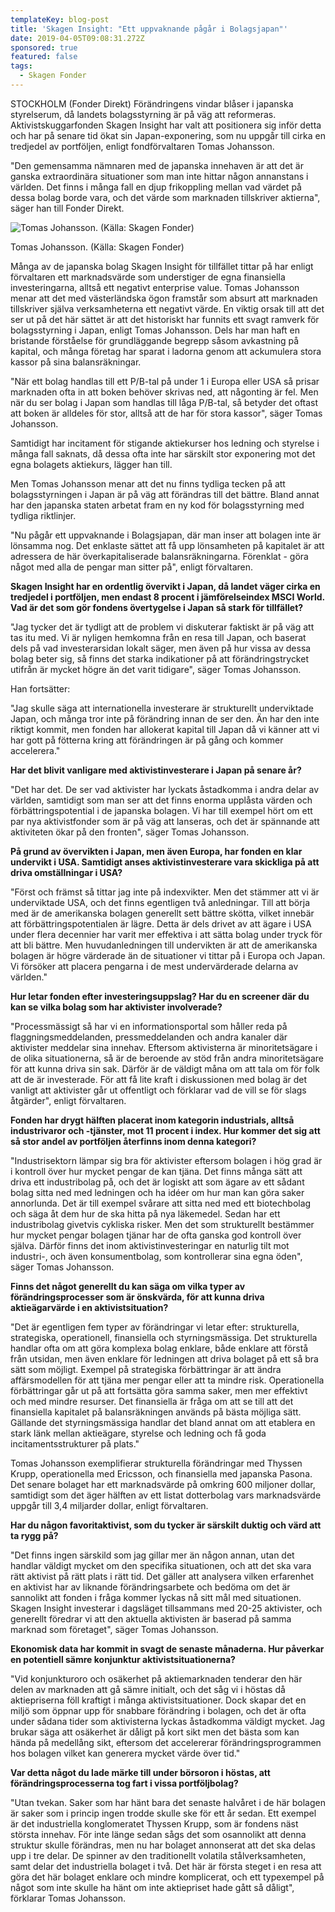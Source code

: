 ```yaml
---
templateKey: blog-post
title: 'Skagen Insight: "Ett uppvaknande pågår i Bolagsjapan"'
date: 2019-04-05T09:08:31.272Z
sponsored: true
featured: false
tags:
  - Skagen Fonder
---
```

STOCKHOLM (Fonder Direkt) Förändringens vindar blåser i japanska styrelserum, då landets bolagsstyrning är på väg att reformeras. Aktivistskuggarfonden Skagen Insight har valt att positionera sig inför detta och har på senare tid ökat sin Japan-exponering, som nu uppgår till cirka en tredjedel av portföljen, enligt fondförvaltaren Tomas Johansson.



"Den gemensamma nämnaren med de japanska innehaven är att det är ganska extraordinära situationer som man inte hittar någon annanstans i världen. Det finns i många fall en djup frikoppling mellan vad värdet på dessa bolag borde vara, och det värde som marknaden tillskriver aktierna", säger han till Fonder Direkt.

![Tomas Johansson. (Källa: Skagen Fonder)](/img/skagen5apr.png)

<span class="image-caption">Tomas Johansson. (Källa: Skagen Fonder)</span>

Många av de japanska bolag Skagen Insight för tillfället tittar på har enligt förvaltaren ett marknadsvärde som understiger de egna finansiella investeringarna, alltså ett negativt enterprise value. Tomas Johansson menar att det med västerländska ögon framstår som absurt att marknaden tillskriver själva verksamheterna ett negativt värde. En viktig orsak till att det ser ut på det här sättet är att det historiskt har funnits ett svagt ramverk för bolagsstyrning i Japan, enligt Tomas Johansson. Dels har man haft en bristande förståelse för grundläggande begrepp såsom avkastning på kapital, och många företag har sparat i ladorna genom att ackumulera stora kassor på sina balansräkningar.



"När ett bolag handlas till ett P/B-tal på under 1 i Europa eller USA så prisar marknaden ofta in att boken behöver skrivas ned, att någonting är fel. Men när du ser bolag i Japan som handlas till låga P/B-tal, så betyder det oftast att boken är alldeles för stor, alltså att de har för stora kassor", säger Tomas Johansson.



Samtidigt har incitament för stigande aktiekurser hos ledning och styrelse i många fall saknats, då dessa ofta inte har särskilt stor exponering mot det egna bolagets aktiekurs, lägger han till.



Men Tomas Johansson menar att det nu finns tydliga tecken på att bolagsstyrningen i Japan är på väg att förändras till det bättre. Bland annat har den japanska staten arbetat fram en ny kod för bolagsstyrning med tydliga riktlinjer.



"Nu pågår ett uppvaknande i Bolagsjapan, där man inser att bolagen inte är lönsamma nog. Det enklaste sättet att få upp lönsamheten på kapitalet är att adressera de här överkapitaliserade balansräkningarna. Förenklat - göra något med alla de pengar man sitter på", enligt förvaltaren.



**Skagen Insight har en ordentlig övervikt i Japan, då landet väger cirka en tredjedel i portföljen, men endast 8 procent i jämförelseindex MSCI World. Vad är det som gör fondens övertygelse i Japan så stark för tillfället?**



"Jag tycker det är tydligt att de problem vi diskuterar faktiskt är på väg att tas itu med. Vi är nyligen hemkomna från en resa till Japan, och baserat dels på vad investerarsidan lokalt säger, men även på hur vissa av dessa bolag beter sig, så finns det starka indikationer på att förändringstrycket utifrån är mycket högre än det varit tidigare", säger Tomas Johansson.



Han fortsätter:



"Jag skulle säga att internationella investerare är strukturellt underviktade Japan, och många tror inte på förändring innan de ser den. Än har den inte riktigt kommit, men fonden har allokerat kapital till Japan då vi känner att vi har gott på fötterna kring att förändringen är på gång och kommer accelerera."



**Har det blivit vanligare med aktivistinvesterare i Japan på senare år?**



"Det har det. De ser vad aktivister har lyckats åstadkomma i andra delar av världen, samtidigt som man ser att det finns enorma upplåsta värden och förbättringspotential i de japanska bolagen. Vi har till exempel hört om ett par nya aktivistfonder som är på väg att lanseras, och det är spännande att aktiviteten ökar på den fronten", säger Tomas Johansson.



**På grund av övervikten i Japan, men även Europa, har fonden en klar undervikt i USA. Samtidigt anses aktivistinvesterare vara skickliga på att driva omställningar i USA?**



"Först och främst så tittar jag inte på indexvikter. Men det stämmer att vi är underviktade USA, och det finns egentligen två anledningar. Till att börja med är de amerikanska bolagen generellt sett bättre skötta, vilket innebär att förbättringspotentialen är lägre. Detta är dels drivet av att ägare i USA under flera decennier har varit mer effektiva i att sätta bolag under tryck för att bli bättre. Men huvudanledningen till undervikten är att de amerikanska bolagen är högre värderade än de situationer vi tittar på i Europa och Japan. Vi försöker att placera pengarna i de mest undervärderade delarna av världen."



**Hur letar fonden efter investeringsuppslag? Har du en screener där du kan se vilka bolag som har aktivister involverade?**



"Processmässigt så har vi en informationsportal som håller reda på flaggningsmeddelanden, pressmeddelanden och andra kanaler där aktivister meddelar sina innehav. Eftersom aktivisterna är minoritetsägare i de olika situationerna, så är de beroende av stöd från andra minoritetsägare för att kunna driva sin sak. Därför är de väldigt måna om att tala om för folk att de är investerade. För att få lite kraft i diskussionen med bolag är det vanligt att aktivister går ut offentligt och förklarar vad de vill se för slags åtgärder", enligt förvaltaren.



**Fonden har drygt hälften placerat inom kategorin industrials, alltså industrivaror och -tjänster, mot 11 procent i index. Hur kommer det sig att så stor andel av portföljen återfinns inom denna kategori?**



"Industrisektorn lämpar sig bra för aktivister eftersom bolagen i hög grad är i kontroll över hur mycket pengar de kan tjäna. Det finns många sätt att driva ett industribolag på, och det är logiskt att som ägare av ett sådant bolag sitta ned med ledningen och ha idéer om hur man kan göra saker annorlunda. Det är till exempel svårare att sitta ned med ett biotechbolag och säga åt dem hur de ska hitta på nya läkemedel. Sedan har ett industribolag givetvis cykliska risker. Men det som strukturellt bestämmer hur mycket pengar bolagen tjänar har de ofta ganska god kontroll över själva. Därför finns det inom aktivistinvesteringar en naturlig tilt mot industri-, och även konsumentbolag, som kontrollerar sina egna öden", säger Tomas Johansson.



**Finns det något generellt du kan säga om vilka typer av förändringsprocesser som är önskvärda, för att kunna driva aktieägarvärde i en aktivistsituation?**



"Det är egentligen fem typer av förändringar vi letar efter: strukturella, strategiska, operationell, finansiella och styrningsmässiga. Det strukturella handlar ofta om att göra komplexa bolag enklare, både enklare att förstå från utsidan, men även enklare för ledningen att driva bolaget på ett så bra sätt som möjligt. Exempel på strategiska förbättringar är att ändra affärsmodellen för att tjäna mer pengar eller att ta mindre risk. Operationella förbättringar går ut på att fortsätta göra samma saker, men mer effektivt och med mindre resurser. Det finansiella är fråga om att se till att det finansiella kapitalet på balansräkningen används på bästa möjliga sätt. Gällande det styrningsmässiga handlar det bland annat om att etablera en stark länk mellan aktieägare, styrelse och ledning och få goda incitamentsstrukturer på plats."



Tomas Johansson exemplifierar strukturella förändringar med Thyssen Krupp, operationella med Ericsson, och finansiella med japanska Pasona. Det senare bolaget har ett marknadsvärde på omkring 600 miljoner dollar, samtidigt som det äger hälften av ett listat dotterbolag vars marknadsvärde uppgår till 3,4 miljarder dollar, enligt förvaltaren.



**Har du någon favoritaktivist, som du tycker är särskilt duktig och värd att ta rygg på?**



"Det finns ingen särskild som jag gillar mer än någon annan, utan det handlar väldigt mycket om den specifika situationen, och att det ska vara rätt aktivist på rätt plats i rätt tid. Det gäller att analysera vilken erfarenhet en aktivist har av liknande förändringsarbete och bedöma om det är sannolikt att fonden i fråga kommer lyckas nå sitt mål med situationen. Skagen Insight investerar i dagsläget tillsammans med 20-25 aktivister, och generellt föredrar vi att den aktuella aktivisten är baserad på samma marknad som företaget", säger Tomas Johansson.



**Ekonomisk data har kommit in svagt de senaste månaderna. Hur påverkar en potentiell sämre konjunktur aktivistsituationerna?**



"Vid konjunkturoro och osäkerhet på aktiemarknaden tenderar den här delen av marknaden att gå sämre initialt, och det såg vi i höstas då aktiepriserna föll kraftigt i många aktivistsituationer. Dock skapar det en miljö som öppnar upp för snabbare förändring i bolagen, och det är ofta under sådana tider som aktivisterna lyckas åstadkomma väldigt mycket. Jag brukar säga att osäkerhet är dåligt på kort sikt men det bästa som kan hända på medellång sikt, eftersom det accelererar förändringsprogrammen hos bolagen vilket kan generera mycket värde över tid."



**Var detta något du lade märke till under börsoron i höstas, att förändringsprocesserna tog fart i vissa portföljbolag?**



"Utan tvekan. Saker som har hänt bara det senaste halvåret i de här bolagen är saker som i princip ingen trodde skulle ske för ett år sedan. Ett exempel är det industriella konglomeratet Thyssen Krupp, som är fondens näst största innehav. För inte länge sedan sågs det som osannolikt att denna struktur skulle förändras, men nu har bolaget annonserat att det ska delas upp i tre delar. De spinner av den traditionellt volatila stålverksamheten, samt delar det industriella bolaget i två. Det här är första steget i en resa att göra det här bolaget enklare och mindre komplicerat, och ett typexempel på något som inte skulle ha hänt om inte aktiepriset hade gått så dåligt", förklarar Tomas Johansson.
